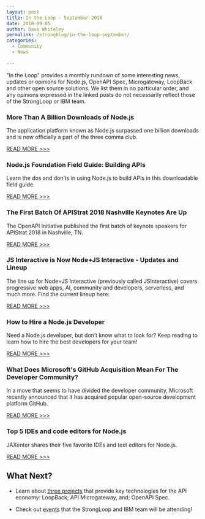 ```yaml
---
layout: post
title: In the Loop - September 2018
date: 2018-09-05
author: Dave Whiteley
permalink: /strongblog/in-the-loop-september/
categories:
  - Community
  - News
  
---
```


"In the Loop" provides a monthly rundown of some interesting news, updates or opinions for Node.js, OpenAPI Spec, Microgateway, LoopBack and other open source solutions. We list them in no particular order, and any opinions expressed in the linked posts do not necessarily reflect those of the StrongLoop or IBM team.
<!--more-->

### More Than A Billion Downloads of Node.js

The application platform known as Node.js surpassed one billion downloads and is now officially a part of the three comma club.

[READ MORE >>>](https://medium.com/@nodejs/more-than-a-billion-downloads-of-node-js-952a8a98eb42)

### Node.js Foundation Field Guide: Building APIs

Learn the dos and don’ts in using Node.js to build APIs in this downloadable field guide.

[READ MORE >>>](https://foundation.nodejs.org/wp-content/uploads/sites/50/2018/07/NodeJS_FieldGuide_Building_APIs_FINAL717.pdf)

### The First Batch Of APIStrat 2018 Nashville Keynotes Are Up

The OpenAPI Initiative published  the first batch of keynote speakers for APIStrat 2018 in Nashville, TN. 

[READ MORE >>>](https://www.openapis.org/blog/2018/08/02/APIStrat-2018-Nashville-Keynotes)

### JS Interactive is Now Node+JS Interactive - Updates and Lineup

The line up for Node+JS Interactive (previously called JSInteractive) covers progressive web apps, AI, community and developers, serverless, and much more. Find the current lineup here: 

[READ MORE >>>](https://events.linuxfoundation.org/events/node-js-interactive-2018/)

### How to Hire a Node.js Developer

Need a Node.js developer, but don’t know what to look for? Keep reading to learn how to hire the best developers for your team!

[READ MORE >>>](https://www.techworm.net/2018/08/how-to-hire-node-js-developer.html)

### What Does Microsoft's GitHub Acquisition Mean For The Developer Community?

In a move that seems to have divided the developer community, Microsoft recently announced that it has acquired popular open-source development platform GitHub. 

[READ MORE >>>](https://www.forbes.com/sites/forbestechcouncil/2018/07/30/what-does-microsofts-github-acquisition-mean-for-the-developer-community/#3ca6651c556b)

### Top 5 IDEs and code editors for Node.js

JAXenter shares their five favorite IDEs and text editors for Node.js.

[READ MORE >>>](https://jaxenter.com/top-5-ides-node-js-147667.html)

## What Next?

* Learn about [three projects](https://strongloop.com/projects/) that provide key technologies for the API economy: LoopBack; API Microgateway, and; OpenAPI Spec. 

* Check out [events](https://strongloop.com/events/) that the StrongLoop and IBM team will be attending!
